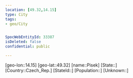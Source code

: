 ```yaml
---
location: [49.32,14.15]
type: City
tags:
- geo/City


SpocWebEntityId: 33387
isDeleted: false
confidential: public

---
```

[geo-lon::14.15]
[geo-lat::49.32]
[name::Pisek]
[State::]
[Country::Czech_Rep.]
[StateId::]
[Population::]
[Unknown::]


